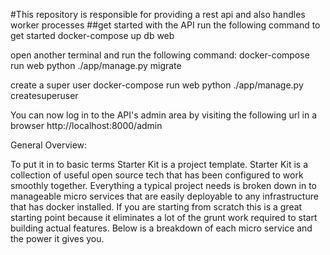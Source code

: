 #This repository is responsible for providing a rest api and also handles worker processes
##get started with the API
run the following command to get started
docker-compose up db web

open another terminal and run the following command:
docker-compose run web python ./app/manage.py migrate

create a super user
docker-compose run web python ./app/manage.py createsuperuser

You can now log in to the API's admin area by visiting the following url in a browser http://localhost:8000/admin


General Overview:

To put it in to basic terms Starter Kit is a project template. Starter Kit is a collection of useful open source tech that has been configured to work smoothly together. Everything a typical project needs is broken down in to manageable micro services that are easily deployable to any infrastructure that has docker installed. If you are starting from scratch this is a great starting point because it eliminates a lot of the grunt work required to start building actual features. Below is a breakdown of each micro service and the power it gives you.
